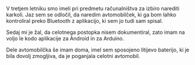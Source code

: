 V tretjem letniku smo imeli pri predmetu računalništva za izbiro narediti karkoli. 
Jaz sem se odločil, da naredim avtomobilček, ki ga bom lahko kontroliral preko Bluetooth
z aplikacijo, ki sem jo tudi sam spisal.

Sedaj mi je žal, da celotnega postopka nisem dokumentiral, zato imam na voljo le
kodo aplikacije za Android in za Arduino. 

Dele avtomobilčka še imam doma, imel sem sposojeno litijevo baterijo, ki je bila dovolj zmogljiva, 
da je poganjala celotni avtomobil.
